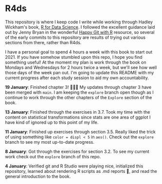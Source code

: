 # R4ds
This repository is where I keep code I write while working through Hadley Wickham's book, [R for Data Science](https://r4ds.had.co.nz/). I followed the excellent guidance laid out by Jenny Bryan in the wonderful [Happy Git with R](https://happygitwithr.com/) resource, so several of the early commits to this repository are results of trying out various sections from there, rather than R4ds. 

I have a personal goal to spend 4 hours a week with this book to start out 2021. If you have somehow stumbled upon this repo, I hope you find something useful! At the moment my plan is work through the book on Mondays and Wednesdays for 2 hours twice a week, but we'll see how well those days of the week pan out. I'm going to update this README with my current progress after each study session to aid my own accountability. 

**19 January**: Finished chapter 3! :tada::tada::tada: My updates through chapter 3 have been merged with `main`. I am keeping the `explore` branch open though as I continue to work through the other chapters of the `Explore` section of the book. 

**13 January**: Finished through the exercises in 3.7. Took my time with the content on statistical transformations since stats are one area of ggplot I have kind of ignored up to this point of my life. 

**11 January**: Finished up exercises through section 3.5. Really liked the trick of using something like `color = displ < 5` in `aes()`. Check out the `explore` branch to see my most up-to-date progress.

**8 January**: Got through the exercises for section 3.2. To see my current work check out the `explore` branch of this repo.

**4 January**: Verified git and R Studio were playing nice, initialized this repository, learned about rendering R scripts as .md reports :exploding_head:, and read the general introduction to the book.


 
